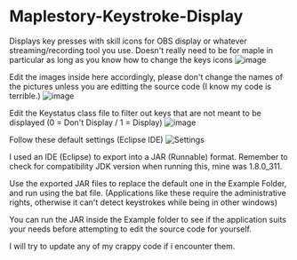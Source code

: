 # Maplestory-Keystroke-Display
Displays key presses with skill icons for OBS display or whatever streaming/recording tool you use. Doesn't really need to be for maple in particular as long as you know how to change the keys icons
![image](https://user-images.githubusercontent.com/52558820/166712788-f0e055eb-b65b-458a-a285-b6b696f270e5.png)

Edit the images inside here accordingly, please don't change the names of the pictures unless you are editting the source code (I know my code is terrible.)
![image](https://user-images.githubusercontent.com/52558820/166713631-ede3c288-f3a2-41d7-9558-3bab249402ef.png)

Edit the Keystatus class file to filter out keys that are not meant to be displayed (0 = Don't Display / 1 = Display)
![image](https://user-images.githubusercontent.com/52558820/166714014-c3db26cc-9190-4f79-bdd2-5bd22906bf94.png)

Follow these default settings (Eclipse IDE)
![Settings](https://user-images.githubusercontent.com/52558820/166714784-952f80d2-f65c-4c03-afdf-0c391beb6f78.png)

I used an IDE (Eclipse) to export into a JAR (Runnable) format. Remember to check for compatibility JDK version when running this, mine was 1.8.0_311.

Use the exported JAR files to replace the default one in the Example Folder, and run using the bat file. (Applications like these require the administrative rights, otherwise it can't detect keystrokes while being in other windows)

You can run the JAR inside the Example folder to see if the application suits your needs before attempting to edit the source code for yourself.

I  will try to update any of my crappy code if i encounter them.
